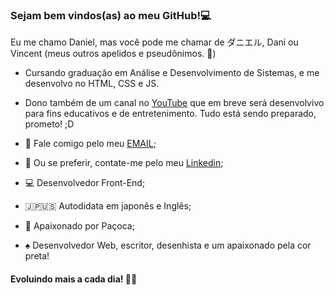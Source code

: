 ### Sejam bem vindos(as) ao meu GitHub!💻

Eu me chamo Daniel, mas você pode me chamar de ダニエル, Dani ou Vincent (meus outros apelidos e pseudônimos. 🖤)
- Cursando graduação em Análise e Desenvolvimento de Sistemas, e me desenvolvo no HTML, CSS e JS.
- Dono também de um canal no [YouTube](https://www.youtube.com/channel/UCPV8vvrBUnOwmXemD3e30dA) que em breve será desenvolvivo para fins educativos e de entretenimento. Tudo está sendo preparado, prometo! ;D

- 📩 Fale comigo pelo meu [EMAIL](mailto:www.danielgs@hotmail.com);
- 🔷 Ou se preferir, contate-me pelo meu [Linkedin](https://www.linkedin.com/in/danielgdsouza/);
- 💻 Desenvolvedor Front-End;
- 🇯🇵🇺🇸 Autodidata em japonês e Inglês;
- 🖤 Apaixonado por Paçoca;
- ♠ Desenvolvedor Web, escritor, desenhista e um apaixonado pela cor preta!
#### Evoluindo mais a cada dia! 🖤🤍
